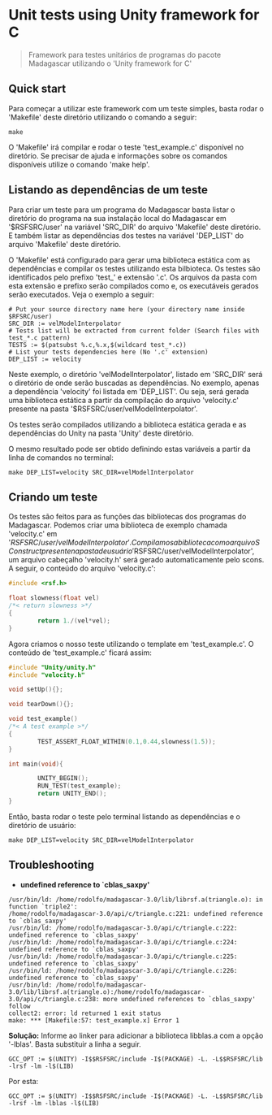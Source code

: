 # Unit tests using Unity framework for C

> Framework para testes unitários de programas do pacote Madagascar utilizando o 'Unity framework for C'

## Quick start

Para começar a utilizar este framework com um teste simples, basta rodar o 'Makefile' deste diretório utilizando
o comando a seguir:

```
make
```

O 'Makefile' irá compilar e rodar o teste 'test_example.c' disponível no diretório. Se precisar de ajuda e informações
sobre os comandos disponíveis utilize o comando 'make help'.

## Listando as dependências de um teste

Para criar um teste para um programa do Madagascar basta listar o diretório do programa na sua instalação local
do Madagascar em '$RSFSRC/user' na variável 'SRC_DIR' do arquivo 'Makefile' deste diretório. E também listar as
dependências dos testes na variável 'DEP_LIST' do arquivo 'Makefile' deste diretório.

O 'Makefile' está configurado para gerar uma biblioteca estática com as dependências e compilar os testes utilizando
esta bilbioteca. Os testes são identificados pelo prefixo 'test_' e extensão '.c'. Os arquivos da pasta com esta extensão
e prefixo serão compilados como e, os executáveis gerados serão executados. Veja o exemplo a seguir:

```
# Put your source directory name here (your directory name inside $RFSRC/user)
SRC_DIR := velModelInterpolator
# Tests list will be extracted from current folder (Search files with test_*.c pattern)
TESTS := $(patsubst %.c,%.x,$(wildcard test_*.c))
# List your tests dependencies here (No '.c' extension)
DEP_LIST := velocity
```

Neste exemplo, o diretório 'velModelInterpolator', listado em 'SRC_DIR' será o diretório de onde serão buscadas as dependências.
No exemplo, apenas a dependência 'velocity' foi listada em 'DEP_LIST'. Ou seja, será gerada uma biblioteca estática
a partir da compilação do arquivo 'velocity.c' presente na pasta '$RSFSRC/user/velModelInterpolator'.

Os testes serão compilados utilizando a biblioteca estática gerada e as dependências do Unity na pasta 'Unity' deste
diretório.

O mesmo resultado pode ser obtido definindo estas variáveis a partir da linha de comandos no terminal:

```
make DEP_LIST=velocity SRC_DIR=velModelInterpolator
```

## Criando um teste

Os testes são feitos para as funções das bibliotecas dos programas do Madagascar. Podemos criar uma biblioteca de exemplo
chamada 'velocity.c' em '$RSFSRC/user/velModelInterpolator'. Compilamos a biblioteca com o arquivo SConstruct presente na
pasta de usuário '$RSFSRC/user/velModelInterpolator', um arquivo cabeçalho 'velocity.h' será gerado automaticamente pelo scons.
A seguir, o conteúdo do arquivo 'velocity.c':

```c
#include <rsf.h>

float slowness(float vel)
/*< return slowness >*/
{
        return 1./(vel*vel);
}
```

Agora criamos o nosso teste utilizando o template em 'test_example.c'. O conteúdo de 'test_example.c' ficará assim:

```c
#include "Unity/unity.h"
#include "velocity.h"

void setUp(){};

void tearDown(){};

void test_example()
/*< A test example >*/
{
        TEST_ASSERT_FLOAT_WITHIN(0.1,0.44,slowness(1.5));
}

int main(void){

        UNITY_BEGIN();
        RUN_TEST(test_example);
        return UNITY_END();
}
```

Então, basta rodar o teste pelo terminal listando as dependências e o diretório de usuário:

```
make DEP_LIST=velocity SRC_DIR=velModelInterpolator
```

## Troubleshooting

- **undefined reference to `cblas_saxpy'**
```
/usr/bin/ld: /home/rodolfo/madagascar-3.0/lib/librsf.a(triangle.o): in function `triple2':
/home/rodolfo/madagascar-3.0/api/c/triangle.c:221: undefined reference to `cblas_saxpy'
/usr/bin/ld: /home/rodolfo/madagascar-3.0/api/c/triangle.c:222: undefined reference to `cblas_saxpy'
/usr/bin/ld: /home/rodolfo/madagascar-3.0/api/c/triangle.c:224: undefined reference to `cblas_saxpy'
/usr/bin/ld: /home/rodolfo/madagascar-3.0/api/c/triangle.c:225: undefined reference to `cblas_saxpy'
/usr/bin/ld: /home/rodolfo/madagascar-3.0/api/c/triangle.c:226: undefined reference to `cblas_saxpy'
/usr/bin/ld: /home/rodolfo/madagascar-3.0/lib/librsf.a(triangle.o):/home/rodolfo/madagascar-3.0/api/c/triangle.c:238: more undefined references to `cblas_saxpy' follow
collect2: error: ld returned 1 exit status
make: *** [Makefile:57: test_example.x] Error 1
```

**Solução:** Informe ao linker para adicionar a biblioteca libblas.a com a opção '-lblas'. Basta substituir a linha a seguir.

```
GCC_OPT := $(UNITY) -I$$RSFSRC/include -I$(PACKAGE) -L. -L$$RSFSRC/lib -lrsf -lm -l$(LIB)
```

Por esta:

```
GCC_OPT := $(UNITY) -I$$RSFSRC/include -I$(PACKAGE) -L. -L$$RSFSRC/lib -lrsf -lm -lblas -l$(LIB)
```
